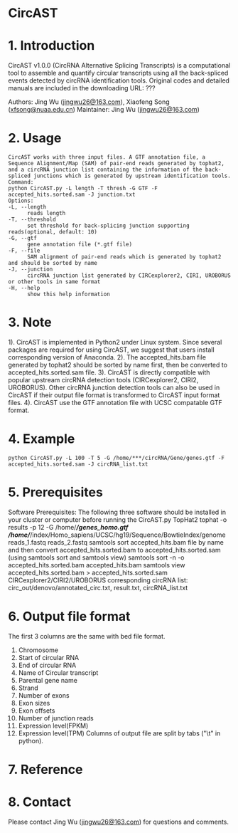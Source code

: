 # CircAST

# 1. Introduction
CircAST v1.0.0 (CircRNA Alternative Splicing Transcripts) is a computational tool to assemble and quantify circular transcripts using all the back-spliced events detected by circRNA identification tools. 
Original codes and detailed manuals are included in the downloading URL: ???

Authors: Jing Wu (jingwu26@163.com), Xiaofeng Song (xfsong@nuaa.edu.cn) 
Maintainer: Jing Wu (jingwu26@163.com)

# 2. Usage
	CircAST works with three input files. A GTF annotation file, a Sequence Alignment/Map (SAM) of pair-end reads generated by tophat2, and a circRNA junction list containing the information of the back-spliced junctions which is generated by upstream identification tools. 
	Command:
	python CircAST.py -L length -T thresh -G GTF -F accepted_hits.sorted.sam -J junction.txt
	Options:
	-L,	--length
		  reads length
	-T, --threshold
		  set threshold for back-splicing junction supporting reads(optional, default: 10)  
	-G,	--gtf
		  gene annotation file (*.gtf file)
	-F, --file
		  SAM alignment of pair-end reads which is generated by tophat2 and should be sorted by name
	-J, --junction
		  circRNA junction list generated by CIRCexplorer2, CIRI, UROBORUS or other tools in same format
	-H, --help
          show this help information
		  
# 3. Note
1). CircAST is implemented in Python2 under Linux system. Since several packages are required for using CircAST, we suggest that users install corresponding version of Anaconda. 
2). The accepted_hits.bam file generated by tophat2 should be sorted by name first, then be converted to accepted_hits.sorted.sam file. 
3). CircAST is directly compatible with popular upstream circRNA detection tools (CIRCexplorer2, CIRI2, UROBORUS). Other circRNA junction detection tools can also be used in CircAST if their output file format is transformed to CircAST input format files.
4). CircAST use the GTF annotation file with UCSC compatable GTF format.

# 4. Example
	python CircAST.py -L 100 -T 5 -G /home/***/circRNA/Gene/genes.gtf -F accepted_hits.sorted.sam -J circRNA_list.txt

# 5. Prerequisites
Software Prerequisites:
The following three software should be installed in your cluster or computer before running the CircAST.py
TopHat2
tophat -o results -p 12 -G /home/***/genes_homo.gtf /home/***/index/Homo_sapiens/UCSC/hg19/Sequence/BowtieIndex/genome reads_1.fastq reads_2.fastq
samtools sort accepted_hits.bam file by name and then convert accepted_hits.sorted.bam to accepted_hits.sorted.sam (using samtools sort and samtools view)
samtools sort -n -o accepted_hits.sorted.bam accepted_hits.bam
samtools view accepted_hits.sorted.bam > accepted_hits.sorted.sam
CIRCexplorer2/CIRI2/UROBORUS
corresponding circRNA list: circ_out/denovo/annotated_circ.txt, result.txt, circRNA_list.txt

# 6. Output file format
The first 3 columns are the same with bed file format.
1) Chromosome
2) Start of circular RNA
3) End of circular RNA
4) Name of Circular transcript
5) Parental gene name
6) Strand
7) Number of exons
8) Exon sizes
9) Exon offsets
10) Number of junction reads
11) Expression level(FPKM)
12) Expression level(TPM)
Columns of output file are split by tabs ("\t" in python).

# 7. Reference

# 8. Contact
Please contact Jing Wu (jingwu26@163.com) for questions and comments.
